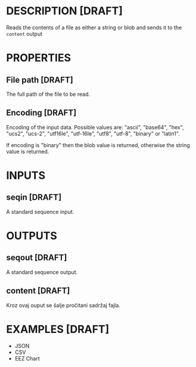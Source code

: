 # DESCRIPTION [DRAFT]

Reads the contents of a file as either a string or blob and sends it to the `content` output

# PROPERTIES

## File path [DRAFT]

The full path of the file to be read.

## Encoding [DRAFT]

Encoding of the input data. Possible values are: "ascii", "base64", "hex", "ucs2", "ucs-2", "utf16le", "utf-16le", "utf8", "utf-8", "binary" or "latin1".

If encoding is "binary" then the blob value is returned, otherwise the string value is returned.

# INPUTS

## seqin [DRAFT]

A standard sequence input.

# OUTPUTS

## seqout [DRAFT]

A standard sequence output.

## content [DRAFT]

Kroz ovaj ouput se šalje pročitani sadržaj fajla.

# EXAMPLES [DRAFT]

-   JSON
-   CSV
-   EEZ Chart
